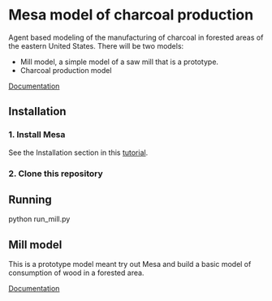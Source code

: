 # Mesa model of charcoal production

Agent based modeling of the manufacturing of charcoal in forested areas of the eastern United States. There will be two models:

+ Mill model, a simple model of a saw mill that is a prototype.
+ Charcoal production model

[Documentation](/docs/readme.md)

## Installation

### 1. Install Mesa

See the Installation section in this [tutorial](https://mesa.readthedocs.io/en/stable/tutorials/intro_tutorial.html#installation).

### 2. Clone this repository

## Running

python run_mill.py

## Mill model
This is a prototype model meant try out Mesa and build a basic model of consumption of wood in a forested area.

[Documentation](https://jeffblackadar.github.io/hist5706_digital_history/)





